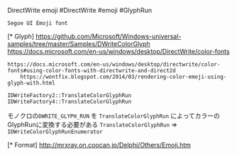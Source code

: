 DirectWrite emoji
#DirectWrite #emoji #GlyphRun

`Segoe UI Emoji font`

[* Glyph]
	https://github.com/Microsoft/Windows-universal-samples/tree/master/Samples/DWriteColorGlyph
	https://docs.microsoft.com/en-us/windows/desktop/DirectWrite/color-fonts

	https://docs.microsoft.com/en-us/windows/desktop/directwrite/color-fonts#using-color-fonts-with-directwrite-and-direct2d
		https://wontfix.blogspot.com/2014/03/rendering-color-emoji-using-glyph-with.html

`IDWriteFactory2::TranslateColorGlyphRun`
`IDWriteFactory4::TranslateColorGlyphRun`

モノクロの`DWRITE_GLYPH_RUN` を `TranslateColorGlyphRun` によってカラーのGlyphRunに変換する必要がある
`TranslateColorGlyphRun`  => ` IDWriteColorGlyphRunEnumerator`

[* Format]
	http://mrxray.on.coocan.jp/Delphi/Others/Emoji.htm

